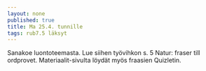 ```yaml
---
layout: none
published: true
title: Ma 25.4. tunnille
tags: rub7.5 läksyt
---
```

Sanakoe luontoteemasta. Lue siihen työvihkon s. 5 Natur: fraser till ordprovet. Materiaalit-sivulta löydät myös fraasien Quizletin.